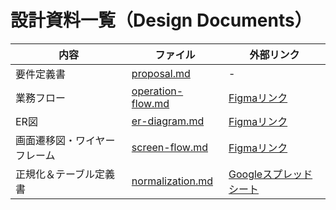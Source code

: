 # 設計資料一覧（Design Documents）

| 内容 | ファイル | 外部リンク |
|------|-----------|------------|
| 要件定義書 | [proposal.md](./proposal.md) | - |
| 業務フロー | [operation-flow.md](./operation-flow.md) | [Figmaリンク](https://www.figma.com/board/BrIrrW1wDFhQmAedVyxW4y/logi-balance%E6%A5%AD%E5%8B%99%E3%83%95%E3%83%AD%E3%83%BC?t=2Sw7okRuqk7S48pW-0) |
| ER図 | [er-diagram.md](./er-diagram.md) | [Figmaリンク](https://www.figma.com/board/DWUuwBvil50X3Smr8qj4By/logi-balanceER%E5%9B%B3?t=2Sw7okRuqk7S48pW-0) |
| 画面遷移図・ワイヤーフレーム | [screen-flow.md](./screen-flow.md) | [Figmaリンク](https://www.figma.com/design/TeIR5e6yY2ChlClInufj6u/Logi-Balance%E7%94%BB%E9%9D%A2%E9%81%B7%E7%A7%BB%E5%9B%B3%E3%83%BB%E3%83%AF%E3%82%A4%E3%83%A4%E3%83%BC%E3%83%95%E3%83%AC%E3%83%BC%E3%83%A0?node-id=0-1&p=f&t=zViXS6lR5jI95D5Q-0) |
| 正規化＆テーブル定義書 | [normalization.md](./normalization.md) | [Googleスプレッドシート](https://docs.google.com/spreadsheets/d/18MUgu6UFOCHBFEV2al9iTdLlxyG6FMb1HsRVFyfzZMM/edit?gid=2011573313#gid=2011573313) |
